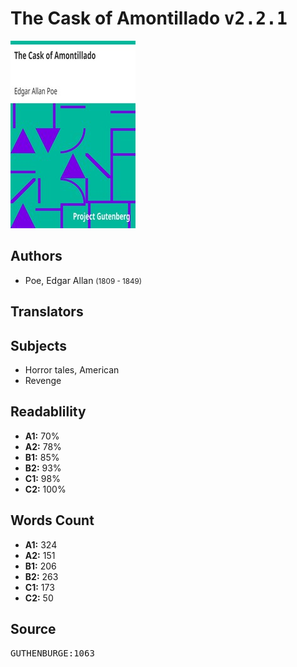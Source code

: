 # The Cask of Amontillado <kbd>v2.2.1</kbd>

![](./cover.medium.jpg "")

## Authors


 - Poe, Edgar Allan <small>(1809 - 1849)</small>

## Translators



## Subjects


 - Horror tales, American
 - Revenge

## Readablility


 - **A1:** 70%
 - **A2:** 78%
 - **B1:** 85%
 - **B2:** 93%
 - **C1:** 98%
 - **C2:** 100%

## Words Count


 - **A1:** 324
 - **A2:** 151
 - **B1:** 206
 - **B2:** 263
 - **C1:** 173
 - **C2:** 50

## Source


<kbd>GUTHENBURGE:1063</kbd>
